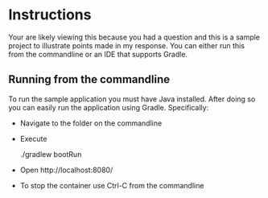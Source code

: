 Instructions
=================

Your are likely viewing this because you had a question and this is a sample project to illustrate points made in my response.
You can either run this from the commandline or an IDE that supports Gradle.

Running from the commandline
---------------------------------

To run the sample application you must have Java installed.
After doing so you can easily run the application using Gradle.
Specifically:

* Navigate to the folder on the commandline
* Execute

    ./gradlew bootRun

* Open http://localhost:8080/
* To stop the container use Ctrl-C from the commandline
